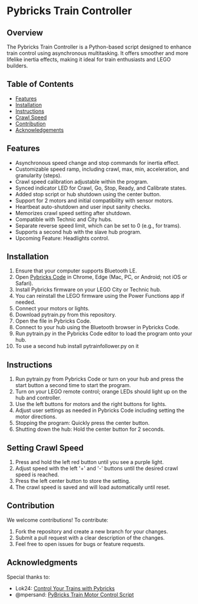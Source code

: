 # Pybricks Train Controller 

## Overview

The Pybricks Train Controller is a Python-based script designed to enhance train control using asynchronous multitasking. It offers smoother and more lifelike inertia effects, making it ideal for train enthusiasts and LEGO builders.

## Table of Contents
- [Features](#features)
- [Installation](#installation)
- [Instructions](#instructions)
- [Crawl Speed](#setting-crawl-speed)
- [Contribution](#contribution)
- [Acknowledgements](#acknowledgments)

## Features
* Asynchronous speed change and stop commands for inertia effect.
* Customizable speed ramp, including crawl, max, min, acceleration, and granularity (steps).
* Crawl speed calibration adjustable within the program.
* Synced indicator LED for Crawl, Go, Stop, Ready, and Calibrate states.
* Added stop script or hub shutdown using the center button.
* Support for 2 motors and initial compatibility with sensor motors.
* Heartbeat auto-shutdown and user input sanity checks.
* Memorizes crawl speed setting after shutdown.
* Compatible with Technic and City hubs.
* Separate reverse speed limit, which can be set to 0 (e.g., for trams).
* Supports a second hub with the slave hub program.
* Upcoming Feature: Headlights control.
 
## Installation
1. Ensure that your computer supports Bluetooth LE.
2. Open [Pybricks Code](https://code.pybricks.com) in Chrome, Edge (Mac, PC, or Android; not iOS or Safari).
3. Install Pybricks firmware on your LEGO City or Technic hub.
4. You can reinstall the LEGO firmware using the Power Functions app if needed.
5. Connect your motors or lights.
6. Download pytrain.py from this repository.
7. Open the file in Pybricks Code.
8. Connect to your hub using the Bluetooth browser in Pybricks Code.
9. Run pytrain.py in the Pybricks Code editor to load the program onto your hub.
10. To use a second hub install pytrainfollower.py on it 

## Instructions
1. Run pytrain.py from Pybricks Code or turn on your hub and press the start button a second time to start the program.
2. Turn on your LEGO remote control; orange LEDs should light up on the hub and controller.
3. Use the left buttons for motors and the right buttons for lights.
4. Adjust user settings as needed in Pybricks Code including setting the motor directions.
5. Stopping the program: Quickly press the center button.
6. Shutting down the hub: Hold the center button for 2 seconds.

## Setting Crawl Speed
1. Press and hold the left red button until you see a purple light.
2. Adjust speed with the left '+' and '-' buttons until the desired crawl speed is reached.
3. Press the left center button to store the setting.
4. The crawl speed is saved and will load automatically until reset.

## Contribution
We welcome contributions! To contribute:
1. Fork the repository and create a new branch for your changes.
2. Submit a pull request with a clear description of the changes.
3. Feel free to open issues for bugs or feature requests.

## Acknowledgments
Special thanks to:
* Lok24: [Control Your Trains with Pybricks](https://www.eurobricks.com/forum/index.php?/forums/topic/187081-control-your-trains-without-smart-device-with-pybricks/)
* @mpersand: [PyBricks Train Motor Control Script](https://github.com/and-ampersand-and/PyBricks-Train-Motor-Control-Script)


